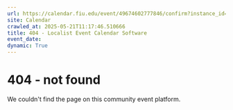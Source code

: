 ```yaml
---
url: https://calendar.fiu.edu/event/49674602777846/confirm?instance_id=49674602778871&return=https%3A%2F%2Fcalendar.fiu.edu%2FBBC
site: Calendar
crawled_at: 2025-05-21T11:17:46.510666
title: 404 - Localist Event Calendar Software
event_date: 
dynamic: True
---
```


# 404 - not found
We couldn't find the page on this community event platform.
